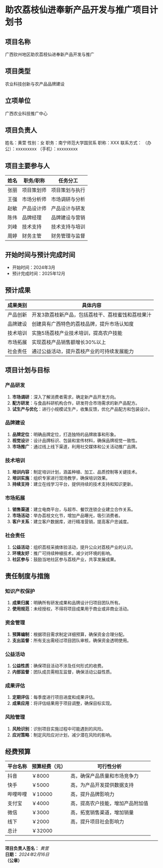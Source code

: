 # 助农荔枝仙进奉新产品开发与推广项目计划书

## 项目名称
广西钦州地区助农荔枝仙进奉新产品开发与推广

## 项目类型
农业科技创新与农产品品牌建设

## 立项单位
广西农业科技推广中心

## 项目负责人
姓名：黄萱
性别：女
职务：南宁师范大学国贸系
职称：XXX
联系方式：
（办公）：xxxxxxxxx
（手机）：xxxxxxxxx

## 项目主要参与人
| 姓名   | 职务/职称 | 任务分工         |
|--------|------------|----------------|
| 张丽   | 项目策划师   | 项目策划与执行   |
| 王强   | 市场分析师 | 市场调研与分析   |
| 赵敏   | 产品设计师 | 产品设计与研发   |
| 陈伟   | 品牌经理   | 品牌建设与营销   |
| 刘峰   | 技术支持   | 技术支持与培训   |
| 周婷   | 财务主管   | 财务管理与监督   |

## 开始时间与预计完成时间
- 开始时间：2024年3月
- 预计完成时间：2025年12月

## 预计成果
| 成果类别         | 具体内容                                     |
|----------------|--------------------------------------------|
| 产品创新         | 开发3款荔枝新产品，包括荔枝干、荔枝蜜饯和荔枝果汁 |
| 品牌建设         | 创建具有广西特色的荔枝品牌，提升市场认知度         |
| 技术培训         | 实施5场荔枝产业技术培训，提高农户技能             |
| 市场拓展         | 实现荔枝产品销售额增长30%以上                   |
| 社会责任         | 通过公益活动，提升荔枝产业的可持续发展能力         |

## 项目计划与目标
### 产品研发
1. **市场调研**：深入了解消费者需求，确定新产品开发方向。
2. **配方研发**：与食品科研机构合作，研发符合市场需求的新产品配方。
3. **试生产与优化**：进行小规模试生产，收集反馈，优化产品配方和包装设计。

### 品牌建设
1. **品牌定位**：明确品牌定位，打造独特的品牌故事和形象。
2. **视觉设计**：设计品牌标识、包装和宣传材料，确保品牌视觉一致性。
3. **市场推广**：通过线上线下渠道，利用社交媒体和公关活动推广品牌。

### 技术培训
1. **培训内容**：制定培训计划，涵盖种植、加工、品质控制等关键技术。
2. **培训实施**：组织专家进行现场教学，确保培训效果。
3. **持续支持**：建立在线学习平台，提供持续的技术支持和知识更新。

### 市场拓展
1. **销售渠道**：建立电商平台，与超市、餐饮连锁企业建立合作关系。
2. **市场活动**：举办荔枝文化节，增加产品曝光，吸引消费者。
3. **客户关系**：建立客户数据库，进行精准营销，提高客户忠诚度。

### 社会责任
1. **公益活动**：组织荔枝采摘体验活动，提升公众对荔枝产业的认识。
2. **环境友好**：推广可持续种植技术，减少对环境的影响。
3. **社区参与**：鼓励当地社区参与荔枝产业，共享发展成果。

## 责任制度与措施
### 知识产权保护
1. **成果归属**：明确所有研发成果和品牌设计归项目团队所有。
2. **使用规范**：未经授权，不得将项目成果用于商业或非商业活动。

### 资金管理
1. **预算编制**：根据项目需求制定详细预算，确保资金合理分配。
2. **支出监督**：所有支出需经过项目团队审核，确保资金透明使用。

### 公益活动
1. **公益性质**：确保项目活动不涉及任何形式的收费。
2. **内部监督**：团队成员需相互监督，确保活动公益性质。

### 成果评估
1. **定期评估**：每季度进行项目进度和成果评估。
2. **成果应用**：将评估结果用于项目调整，确保目标实现。

### 风险管理
1. **风险识别**：识别项目实施过程中可能遇到的风险。
2. **应对策略**：制定风险应对计划，减少潜在风险的影响。

## 经费预算
| 平台名称       | 预算经费（元） | 可行性分析 |
|--------------|----------------|------------|
| 抖音      | ￥8000          | 高，确保产品质量和市场竞争力 |
| 快手       | ￥5000          | 高，为产品开发提供数据支持 |
| 哔哩哔哩       | ￥10000         | 高，提升品牌影响力 |
| 支付宝       | ￥4000          | 高，提高农户技能，增加产品附加值 |
| 微信       | ￥3000          | 高，拓宽销售渠道，增加销量 |
| 线下       | ￥2000          | 高，提升项目社会影响力 |
| 总计           | ￥32000         |             |

---

**项目负责人签名：** _黄萱_  
**日期：** _2024年2月16日_  
**（公章）**